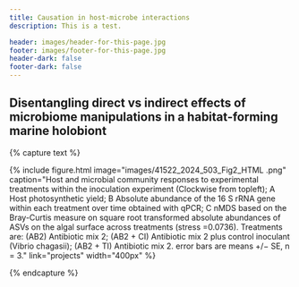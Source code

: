 ```yaml
---
title: Causation in host-microbe interactions
description: This is a test.

header: images/header-for-this-page.jpg
footer: images/footer-for-this-page.jpg
header-dark: false
footer-dark: false
---
```

## Disentangling direct vs indirect effects of microbiome manipulations in a habitat-forming marine holobiont

{% capture text %}

{%
  include figure.html
  image="images/41522_2024_503_Fig2_HTML .png"
  caption="Host and microbial community responses to experimental treatments within the inoculation experiment (Clockwise from topleft); A Host photosynthetic yield; B Absolute abundance of the 16 S rRNA gene within each treatment over time obtained with qPCR; C nMDS based on the Bray-Curtis measure on square root transformed absolute abundances of ASVs on the algal surface across treatments (stress =0.0736). Treatments are: (AB2) Antibiotic mix 2; (AB2 + CI) Antibiotic mix 2 plus control inoculant (Vibrio chagasii); (AB2 + TI) Antibiotic mix 2. error bars are means +/− SE, n = 3."
  link="projects"
  width="400px"
%}

{% endcapture %}

​
